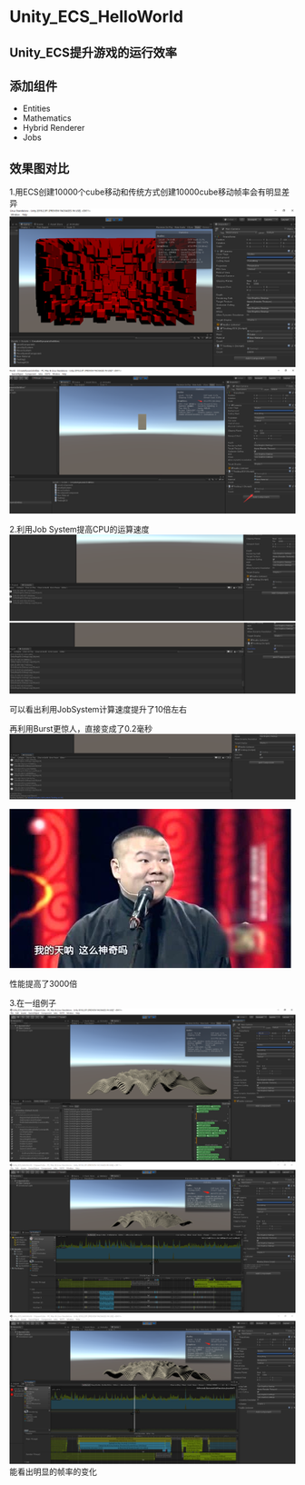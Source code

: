 # Unity_ECS_HelloWorld
## Unity_ECS提升游戏的运行效率

## 添加组件
* Entities
* Mathematics
* Hybrid Renderer
* Jobs

## 效果图对比
1.用ECS创建10000个cube移动和传统方式创建10000cube移动帧率会有明显差异
![](效果图/1.png)
![](效果图/2.png)

2.利用Job System提高CPU的运算速度
![](效果图/3.png)
![](效果图/4.png)

可以看出利用JobSystem计算速度提升了10倍左右

再利用Burst更惊人，直接变成了0.2毫秒
![](效果图/5.png)

![](效果图/6.jpg)

性能提高了3000倍

3.在一组例子
![](效果图/7.png)
![](效果图/8.png)
![](效果图/9.png)
能看出明显的帧率的变化